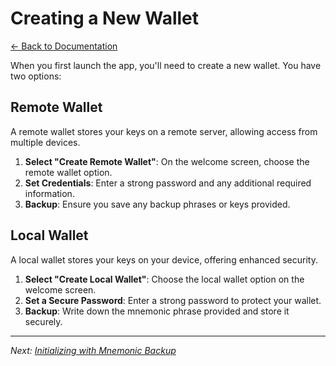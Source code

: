# Creating a New Wallet

[← Back to Documentation](README.md)

When you first launch the app, you'll need to create a new wallet. You have two options:

## Remote Wallet

A remote wallet stores your keys on a remote server, allowing access from multiple devices.

1. **Select "Create Remote Wallet"**: On the welcome screen, choose the remote wallet option.
2. **Set Credentials**: Enter a strong password and any additional required information.
3. **Backup**: Ensure you save any backup phrases or keys provided.

## Local Wallet

A local wallet stores your keys on your device, offering enhanced security.

1. **Select "Create Local Wallet"**: Choose the local wallet option on the welcome screen.
2. **Set a Secure Password**: Enter a strong password to protect your wallet.
3. **Backup**: Write down the mnemonic phrase provided and store it securely.

---

*Next: [Initializing with Mnemonic Backup](InitializingMnemonic.md)*
